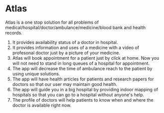 # Atlas

Atlas is a one stop solution for all problems of medical/hospital/doctor/ambulance/medicine/blood bank and health records. 
1. It provides availability status of a  doctor in hospital.
2. It provides information and uses of a medicine with a video of profesonal doctor just by a picture of your medicine. 
3. Atlas will book appointment for a patient just by click at home. Now you will not need to stand in long queues of a hospital for appointment.
4. The app will decrease the time of ambulance reach to the patient by using unique solutions.
5. The app will have health articles for patients and research papers for doctors so that our user may maintain good health.
6. The app will guide you in a big hospital by providing indoor mapping of hospitals so that you can go to a hospital without anyone's help.
7. The profile of doctors will help patients to know when and where the doctor is available right now.
